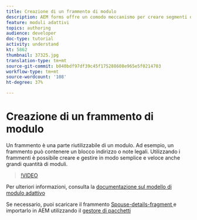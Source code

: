 ```yaml
---
title: Creazione di un frammento di modulo
description: AEM forms offre un comodo meccanismo per creare segmenti di modulo una sola volta, ad esempio un pannello o un gruppo di campi, e riutilizzarli nei moduli adattivi.
feature: moduli adattivi
topics: authoring
audience: developer
doc-type: tutorial
activity: understand
kt: 5862
thumbnail: 37325.jpg
translation-type: tm+mt
source-git-commit: b040bdf97df39c45f175288608e965e5f0214703
workflow-type: tm+mt
source-wordcount: '108'
ht-degree: 37%

---
```



# Creazione di un frammento di modulo

Un frammento è una parte riutilizzabile di un modulo. Ad esempio, un frammento può contenere un blocco indirizzo o note legali. Utilizzando i frammenti è possibile creare e gestire in modo semplice e veloce anche grandi quantità di moduli.


>[!VIDEO](https://video.tv.adobe.com/v/37325/quality=9)



Per ulteriori informazioni, consulta la [documentazione sul modello di modulo adattivo](https://docs.adobe.com/content/help/en/experience-manager-65/forms/adaptive-forms-basic-authoring/adaptive-form-fragments.html)

Se necessario, puoi scaricare il frammento [Spouse-details-fragment ](assets/spouse-details-fragment.zip) e importarlo in AEM utilizzando il [gestore di pacchetti](http://localhost:4502/crx/packmgr/index.jsp)





